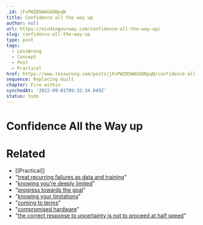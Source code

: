 ```yaml
---
_id: jFvPWZB5WAGkDBpqN
title: Confidence all the way up
author: null
url: https://mindingourway.com/confidence-all-the-way-up/
slug: confidence-all-the-way-up
type: post
tags:
  - LessWrong
  - Concept
  - Post
  - Practical
href: https://www.lesswrong.com/posts/jFvPWZB5WAGkDBpqN/confidence-all-the-way-up
sequence: Replacing Guilt
chapter: Fire within
synchedAt: '2022-09-01T09:32:34.849Z'
status: todo
---
```


# Confidence All the Way up


# Related

- [[Practical]]
- "[treat recurring failures as data and training](http://mindingourway.com/where-coulds-go/)"
- "[knowing you're deeply limited](http://mindingourway.com/not-yet-gods/)"
- "[progress towards the goal](http://mindingourway.com/moving-towards-the-goal/)"
- "[knowing your limitations](http://mindingourway.com/not-yet-gods/)"
- "[coming to terms](http://mindingourway.com/come-to-your-terms/)"
- "[compromised hardware](https://en.wikipedia.org/wiki/List_of_cognitive_biases)"
- "[the correct response to uncertainty is not to proceed at half speed](http://lesswrong.com/lw/n6a/the_correct_response_to_uncertainty_is_not/)"